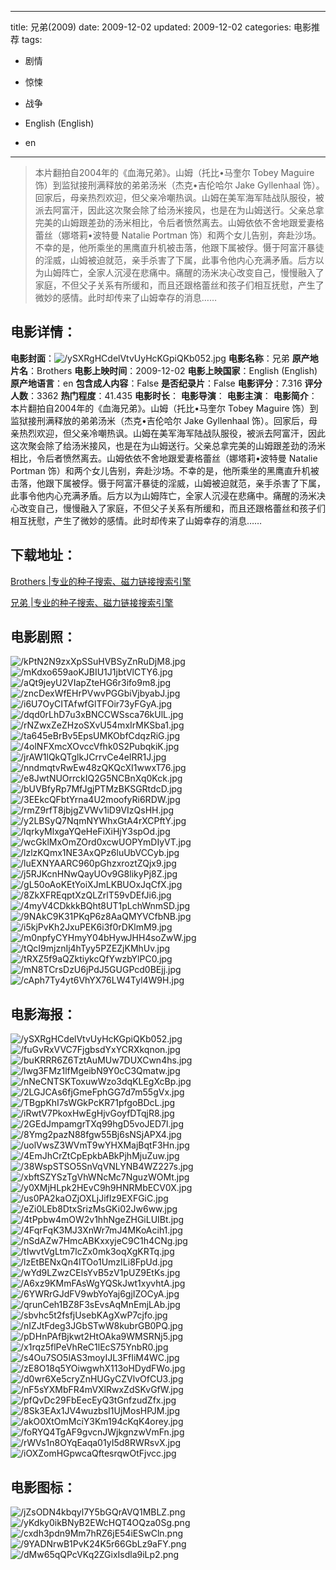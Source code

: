 
---
title: 兄弟(2009)
date: 2009-12-02
updated: 2009-12-02
categories: 电影推荐
tags:
- 剧情
- 惊悚
- 战争

- English (English)
- en
---


> 本片翻拍自2004年的《血海兄弟》。山姆（托比•马奎尔 Tobey Maguire 饰）到监狱接刑满释放的弟弟汤米（杰克•吉伦哈尔 Jake Gyllenhaal 饰）。回家后，母亲热烈欢迎，但父亲冷嘲热讽。山姆在美军海军陆战队服役，被派去阿富汗，因此这次聚会除了给汤米接风，也是在为山姆送行。父亲总拿完美的山姆跟差劲的汤米相比，令后者愤然离去。山姆依依不舍地跟爱妻格蕾丝（娜塔莉•波特曼 Natalie Portman 饰）和两个女儿告别，奔赴沙场。不幸的是，他所乘坐的黑鹰直升机被击落，他跟下属被俘。慑于阿富汗暴徒的淫威，山姆被迫就范，亲手杀害了下属，此事令他内心充满矛盾。后方以为山姆阵亡，全家人沉浸在悲痛中。痛醒的汤米决心改变自己，慢慢融入了家庭，不但父子关系有所缓和，而且还跟格蕾丝和孩子们相互抚慰，产生了微妙的感情。此时却传来了山姆幸存的消息……

## **电影详情**：

**电影封面**：<img src="https://image.tmdb.org/t/p/w200/ySXRgHCdelVtvUyHcKGpiQKb052.jpg" alt="/ySXRgHCdelVtvUyHcKGpiQKb052.jpg" title="/ySXRgHCdelVtvUyHcKGpiQKb052.jpg">
**电影名称**：兄弟
**原产地片名**：Brothers
**电影上映时间**：2009-12-02
**电影上映国家**：English (English)
**原产地语言**：en
**包含成人内容**：False
**是否纪录片**：False
**电影评分**：7.316
**评分人数**：3362
**热门程度**：41.435
**电影时长**：
**电影导演**：
**电影主演**：
**电影简介**：本片翻拍自2004年的《血海兄弟》。山姆（托比•马奎尔 Tobey Maguire 饰）到监狱接刑满释放的弟弟汤米（杰克•吉伦哈尔 Jake Gyllenhaal 饰）。回家后，母亲热烈欢迎，但父亲冷嘲热讽。山姆在美军海军陆战队服役，被派去阿富汗，因此这次聚会除了给汤米接风，也是在为山姆送行。父亲总拿完美的山姆跟差劲的汤米相比，令后者愤然离去。山姆依依不舍地跟爱妻格蕾丝（娜塔莉•波特曼 Natalie Portman 饰）和两个女儿告别，奔赴沙场。不幸的是，他所乘坐的黑鹰直升机被击落，他跟下属被俘。慑于阿富汗暴徒的淫威，山姆被迫就范，亲手杀害了下属，此事令他内心充满矛盾。后方以为山姆阵亡，全家人沉浸在悲痛中。痛醒的汤米决心改变自己，慢慢融入了家庭，不但父子关系有所缓和，而且还跟格蕾丝和孩子们相互抚慰，产生了微妙的感情。此时却传来了山姆幸存的消息……

## **下载地址**：
[Brothers |专业的种子搜索、磁力链接搜索引擎](https://movie.amd794.com:2083/?search=Brothers&ordering=&mode=match_phrase&page_size=10&page=1)

[兄弟 |专业的种子搜索、磁力链接搜索引擎](https://movie.amd794.com:2083/?search=%E5%85%84%E5%BC%9F&ordering=&mode=match_phrase&page_size=10&page=1)
 

## **电影剧照**：
<img src="https://image.tmdb.org/t/p/original/kPtN2N9zxXpSSuHVBSyZnRuDjM8.jpg" alt="/kPtN2N9zxXpSSuHVBSyZnRuDjM8.jpg" title="/kPtN2N9zxXpSSuHVBSyZnRuDjM8.jpg"><img src="https://image.tmdb.org/t/p/original/mKdxo659aoKJBIU1J1jbtVlCTY6.jpg" alt="/mKdxo659aoKJBIU1J1jbtVlCTY6.jpg" title="/mKdxo659aoKJBIU1J1jbtVlCTY6.jpg"><img src="https://image.tmdb.org/t/p/original/aQt9jeyU2VIapZteHG6r3ifo9m8.jpg" alt="/aQt9jeyU2VIapZteHG6r3ifo9m8.jpg" title="/aQt9jeyU2VIapZteHG6r3ifo9m8.jpg"><img src="https://image.tmdb.org/t/p/original/zncDexWfEHrPVwvPGGbiVjbyabJ.jpg" alt="/zncDexWfEHrPVwvPGGbiVjbyabJ.jpg" title="/zncDexWfEHrPVwvPGGbiVjbyabJ.jpg"><img src="https://image.tmdb.org/t/p/original/i6U7OyCITAfwfGlTFOir73yFGyA.jpg" alt="/i6U7OyCITAfwfGlTFOir73yFGyA.jpg" title="/i6U7OyCITAfwfGlTFOir73yFGyA.jpg"><img src="https://image.tmdb.org/t/p/original/dqd0rLhD7u3xBNCCWSsca76kUlL.jpg" alt="/dqd0rLhD7u3xBNCCWSsca76kUlL.jpg" title="/dqd0rLhD7u3xBNCCWSsca76kUlL.jpg"><img src="https://image.tmdb.org/t/p/original/rNZwxZeZHzoSXvU54mxIrMKSba1.jpg" alt="/rNZwxZeZHzoSXvU54mxIrMKSba1.jpg" title="/rNZwxZeZHzoSXvU54mxIrMKSba1.jpg"><img src="https://image.tmdb.org/t/p/original/ta645eBrBv5EpsUMKObfCdqzRiG.jpg" alt="/ta645eBrBv5EpsUMKObfCdqzRiG.jpg" title="/ta645eBrBv5EpsUMKObfCdqzRiG.jpg"><img src="https://image.tmdb.org/t/p/original/4olNFXmcXOvccVfhk0S2PubqkiK.jpg" alt="/4olNFXmcXOvccVfhk0S2PubqkiK.jpg" title="/4olNFXmcXOvccVfhk0S2PubqkiK.jpg"><img src="https://image.tmdb.org/t/p/original/jrAW1lQkQTglkJCrrvCe4eIRR1J.jpg" alt="/jrAW1lQkQTglkJCrrvCe4eIRR1J.jpg" title="/jrAW1lQkQTglkJCrrvCe4eIRR1J.jpg"><img src="https://image.tmdb.org/t/p/original/nndmqtvRwEw48zQKQcXI1wwxT76.jpg" alt="/nndmqtvRwEw48zQKQcXI1wwxT76.jpg" title="/nndmqtvRwEw48zQKQcXI1wwxT76.jpg"><img src="https://image.tmdb.org/t/p/original/e8JwtNUOrrckIQ2G5NCBnXq0Kck.jpg" alt="/e8JwtNUOrrckIQ2G5NCBnXq0Kck.jpg" title="/e8JwtNUOrrckIQ2G5NCBnXq0Kck.jpg"><img src="https://image.tmdb.org/t/p/original/bUVBfyRp7MfJgjPTMzBKSGRtdcD.jpg" alt="/bUVBfyRp7MfJgjPTMzBKSGRtdcD.jpg" title="/bUVBfyRp7MfJgjPTMzBKSGRtdcD.jpg"><img src="https://image.tmdb.org/t/p/original/3EEkcQFbtYrna4U2moofyRi6RDW.jpg" alt="/3EEkcQFbtYrna4U2moofyRi6RDW.jpg" title="/3EEkcQFbtYrna4U2moofyRi6RDW.jpg"><img src="https://image.tmdb.org/t/p/original/rmZ9rfT8jbjgZVWv1iD9VIzQsHH.jpg" alt="/rmZ9rfT8jbjgZVWv1iD9VIzQsHH.jpg" title="/rmZ9rfT8jbjgZVWv1iD9VIzQsHH.jpg"><img src="https://image.tmdb.org/t/p/original/y2LBSyQ7NqmNYWhxGtA4rXCPftY.jpg" alt="/y2LBSyQ7NqmNYWhxGtA4rXCPftY.jpg" title="/y2LBSyQ7NqmNYWhxGtA4rXCPftY.jpg"><img src="https://image.tmdb.org/t/p/original/lqrkyMlxgaYQeHeFiXiHjY3spOd.jpg" alt="/lqrkyMlxgaYQeHeFiXiHjY3spOd.jpg" title="/lqrkyMlxgaYQeHeFiXiHjY3spOd.jpg"><img src="https://image.tmdb.org/t/p/original/wcGklMxOmZOrd0xcwUOPYmDIyVT.jpg" alt="/wcGklMxOmZOrd0xcwUOPYmDIyVT.jpg" title="/wcGklMxOmZOrd0xcwUOPYmDIyVT.jpg"><img src="https://image.tmdb.org/t/p/original/lzlzKQmx1NE3AxQPz6luUbVCCyb.jpg" alt="/lzlzKQmx1NE3AxQPz6luUbVCCyb.jpg" title="/lzlzKQmx1NE3AxQPz6luUbVCCyb.jpg"><img src="https://image.tmdb.org/t/p/original/luEXNYAARC960pGhzxroztZQjx9.jpg" alt="/luEXNYAARC960pGhzxroztZQjx9.jpg" title="/luEXNYAARC960pGhzxroztZQjx9.jpg"><img src="https://image.tmdb.org/t/p/original/j5RJKcnHNwQayUOv9G8likyPj8Z.jpg" alt="/j5RJKcnHNwQayUOv9G8likyPj8Z.jpg" title="/j5RJKcnHNwQayUOv9G8likyPj8Z.jpg"><img src="https://image.tmdb.org/t/p/original/gL50oAoKEtYoiXJmLKBUOxJqCfX.jpg" alt="/gL50oAoKEtYoiXJmLKBUOxJqCfX.jpg" title="/gL50oAoKEtYoiXJmLKBUOxJqCfX.jpg"><img src="https://image.tmdb.org/t/p/original/8ZkXFREqptXzQLZrlT59vDEfJi6.jpg" alt="/8ZkXFREqptXzQLZrlT59vDEfJi6.jpg" title="/8ZkXFREqptXzQLZrlT59vDEfJi6.jpg"><img src="https://image.tmdb.org/t/p/original/4myV4CDkkkBQht8UT1pLchWnmSD.jpg" alt="/4myV4CDkkkBQht8UT1pLchWnmSD.jpg" title="/4myV4CDkkkBQht8UT1pLchWnmSD.jpg"><img src="https://image.tmdb.org/t/p/original/9NAkC9K31PKqP6z8AaQMYVCfbNB.jpg" alt="/9NAkC9K31PKqP6z8AaQMYVCfbNB.jpg" title="/9NAkC9K31PKqP6z8AaQMYVCfbNB.jpg"><img src="https://image.tmdb.org/t/p/original/i5kjPvKh2JxuPEK6i3f0rDKlmM9.jpg" alt="/i5kjPvKh2JxuPEK6i3f0rDKlmM9.jpg" title="/i5kjPvKh2JxuPEK6i3f0rDKlmM9.jpg"><img src="https://image.tmdb.org/t/p/original/m0npfyCYHmyY04bHywJHH4soZwW.jpg" alt="/m0npfyCYHmyY04bHywJHH4soZwW.jpg" title="/m0npfyCYHmyY04bHywJHH4soZwW.jpg"><img src="https://image.tmdb.org/t/p/original/tQcI9mjznIj4hTyy5PZEZjKMhUv.jpg" alt="/tQcI9mjznIj4hTyy5PZEZjKMhUv.jpg" title="/tQcI9mjznIj4hTyy5PZEZjKMhUv.jpg"><img src="https://image.tmdb.org/t/p/original/tRXZ5f9aQZktiykcQfYwzbYlPC0.jpg" alt="/tRXZ5f9aQZktiykcQfYwzbYlPC0.jpg" title="/tRXZ5f9aQZktiykcQfYwzbYlPC0.jpg"><img src="https://image.tmdb.org/t/p/original/mN8TCrsDzU6jPdJ5GUGPcd0BEjj.jpg" alt="/mN8TCrsDzU6jPdJ5GUGPcd0BEjj.jpg" title="/mN8TCrsDzU6jPdJ5GUGPcd0BEjj.jpg"><img src="https://image.tmdb.org/t/p/original/cAph7Ty4yt6VhYX76LW4Tyl4W9H.jpg" alt="/cAph7Ty4yt6VhYX76LW4Tyl4W9H.jpg" title="/cAph7Ty4yt6VhYX76LW4Tyl4W9H.jpg">

## **电影海报**：
<img src="https://image.tmdb.org/t/p/original/ySXRgHCdelVtvUyHcKGpiQKb052.jpg" alt="/ySXRgHCdelVtvUyHcKGpiQKb052.jpg" title="/ySXRgHCdelVtvUyHcKGpiQKb052.jpg"><img src="https://image.tmdb.org/t/p/original/fuGvRxVVC7FjgbsdYxYCRXkqnon.jpg" alt="/fuGvRxVVC7FjgbsdYxYCRXkqnon.jpg" title="/fuGvRxVVC7FjgbsdYxYCRXkqnon.jpg"><img src="https://image.tmdb.org/t/p/original/buKRRR6Z6TztAuMUw7DUXCwn4hs.jpg" alt="/buKRRR6Z6TztAuMUw7DUXCwn4hs.jpg" title="/buKRRR6Z6TztAuMUw7DUXCwn4hs.jpg"><img src="https://image.tmdb.org/t/p/original/lwg3FMz1lfMgeibN9Y0cC3Qmatw.jpg" alt="/lwg3FMz1lfMgeibN9Y0cC3Qmatw.jpg" title="/lwg3FMz1lfMgeibN9Y0cC3Qmatw.jpg"><img src="https://image.tmdb.org/t/p/original/nNeCNTSKToxuwWzo3dqKLEgXcBp.jpg" alt="/nNeCNTSKToxuwWzo3dqKLEgXcBp.jpg" title="/nNeCNTSKToxuwWzo3dqKLEgXcBp.jpg"><img src="https://image.tmdb.org/t/p/original/2LGJCAs6fjGmeFphGG7d7m55gVx.jpg" alt="/2LGJCAs6fjGmeFphGG7d7m55gVx.jpg" title="/2LGJCAs6fjGmeFphGG7d7m55gVx.jpg"><img src="https://image.tmdb.org/t/p/original/TBgpKhI7sWGkPcKR71pfgoBDcL.jpg" alt="/TBgpKhI7sWGkPcKR71pfgoBDcL.jpg" title="/TBgpKhI7sWGkPcKR71pfgoBDcL.jpg"><img src="https://image.tmdb.org/t/p/original/iRwtV7PkoxHwEgHjvGoyfDTqjR8.jpg" alt="/iRwtV7PkoxHwEgHjvGoyfDTqjR8.jpg" title="/iRwtV7PkoxHwEgHjvGoyfDTqjR8.jpg"><img src="https://image.tmdb.org/t/p/original/2GEdJmpamgrTXq99hgD5voJED7l.jpg" alt="/2GEdJmpamgrTXq99hgD5voJED7l.jpg" title="/2GEdJmpamgrTXq99hgD5voJED7l.jpg"><img src="https://image.tmdb.org/t/p/original/8Ymg2pazN88fgw55Bj6sNSjAPX4.jpg" alt="/8Ymg2pazN88fgw55Bj6sNSjAPX4.jpg" title="/8Ymg2pazN88fgw55Bj6sNSjAPX4.jpg"><img src="https://image.tmdb.org/t/p/original/uolVwsZ3WVmT9wYHXMajBqtF3Hn.jpg" alt="/uolVwsZ3WVmT9wYHXMajBqtF3Hn.jpg" title="/uolVwsZ3WVmT9wYHXMajBqtF3Hn.jpg"><img src="https://image.tmdb.org/t/p/original/4EmJhCrZtCpEpkbABkPjhMjuZuw.jpg" alt="/4EmJhCrZtCpEpkbABkPjhMjuZuw.jpg" title="/4EmJhCrZtCpEpkbABkPjhMjuZuw.jpg"><img src="https://image.tmdb.org/t/p/original/38WspSTSO5SnVqVNLYNB4WZ227s.jpg" alt="/38WspSTSO5SnVqVNLYNB4WZ227s.jpg" title="/38WspSTSO5SnVqVNLYNB4WZ227s.jpg"><img src="https://image.tmdb.org/t/p/original/xbftSZYSzTgVhWNcMc7NguzWOMt.jpg" alt="/xbftSZYSzTgVhWNcMc7NguzWOMt.jpg" title="/xbftSZYSzTgVhWNcMc7NguzWOMt.jpg"><img src="https://image.tmdb.org/t/p/original/y0XMjHLpk2HEvC9h9HNRMbECV0X.jpg" alt="/y0XMjHLpk2HEvC9h9HNRMbECV0X.jpg" title="/y0XMjHLpk2HEvC9h9HNRMbECV0X.jpg"><img src="https://image.tmdb.org/t/p/original/us0PA2kaOZjOXLjJifIz9EXFGiC.jpg" alt="/us0PA2kaOZjOXLjJifIz9EXFGiC.jpg" title="/us0PA2kaOZjOXLjJifIz9EXFGiC.jpg"><img src="https://image.tmdb.org/t/p/original/eZi0LEb8DtxSrizMsGKi02Jw6ww.jpg" alt="/eZi0LEb8DtxSrizMsGKi02Jw6ww.jpg" title="/eZi0LEb8DtxSrizMsGKi02Jw6ww.jpg"><img src="https://image.tmdb.org/t/p/original/4tPpbw4mOW2v1hhNgeZHGiLUIBt.jpg" alt="/4tPpbw4mOW2v1hhNgeZHGiLUIBt.jpg" title="/4tPpbw4mOW2v1hhNgeZHGiLUIBt.jpg"><img src="https://image.tmdb.org/t/p/original/4FqrFqK3MJ3XnWr7mJ4MKoAcih1.jpg" alt="/4FqrFqK3MJ3XnWr7mJ4MKoAcih1.jpg" title="/4FqrFqK3MJ3XnWr7mJ4MKoAcih1.jpg"><img src="https://image.tmdb.org/t/p/original/nSdAZw7HmcABKxxyjeC9C1h4CNg.jpg" alt="/nSdAZw7HmcABKxxyjeC9C1h4CNg.jpg" title="/nSdAZw7HmcABKxxyjeC9C1h4CNg.jpg"><img src="https://image.tmdb.org/t/p/original/tIwvtVgLtm7lcZx0mk3oqXgKRTq.jpg" alt="/tIwvtVgLtm7lcZx0mk3oqXgKRTq.jpg" title="/tIwvtVgLtm7lcZx0mk3oqXgKRTq.jpg"><img src="https://image.tmdb.org/t/p/original/lzEtBENxQn4ITOo1UmzILi8FpUd.jpg" alt="/lzEtBENxQn4ITOo1UmzILi8FpUd.jpg" title="/lzEtBENxQn4ITOo1UmzILi8FpUd.jpg"><img src="https://image.tmdb.org/t/p/original/wYd9LZwzCElsYvB5zV1pUZ9EtKs.jpg" alt="/wYd9LZwzCElsYvB5zV1pUZ9EtKs.jpg" title="/wYd9LZwzCElsYvB5zV1pUZ9EtKs.jpg"><img src="https://image.tmdb.org/t/p/original/A6xz9KMmFAsWgYQSkJwt1xyvhtA.jpg" alt="/A6xz9KMmFAsWgYQSkJwt1xyvhtA.jpg" title="/A6xz9KMmFAsWgYQSkJwt1xyvhtA.jpg"><img src="https://image.tmdb.org/t/p/original/6YWRrGJdFV9wbYoYaj6gjIZOCyA.jpg" alt="/6YWRrGJdFV9wbYoYaj6gjIZOCyA.jpg" title="/6YWRrGJdFV9wbYoYaj6gjIZOCyA.jpg"><img src="https://image.tmdb.org/t/p/original/qrunCeh1BZ8F3sEvsAqMnEmjLAb.jpg" alt="/qrunCeh1BZ8F3sEvsAqMnEmjLAb.jpg" title="/qrunCeh1BZ8F3sEvsAqMnEmjLAb.jpg"><img src="https://image.tmdb.org/t/p/original/sbvhc5t2fsfjUsebKAgXwP7cjfo.jpg" alt="/sbvhc5t2fsfjUsebKAgXwP7cjfo.jpg" title="/sbvhc5t2fsfjUsebKAgXwP7cjfo.jpg"><img src="https://image.tmdb.org/t/p/original/nIZJtFdeg3JGbSTwW8kubrGB0PQ.jpg" alt="/nIZJtFdeg3JGbSTwW8kubrGB0PQ.jpg" title="/nIZJtFdeg3JGbSTwW8kubrGB0PQ.jpg"><img src="https://image.tmdb.org/t/p/original/pDHnPAfBjkwt2HtOAka9WMSRNj5.jpg" alt="/pDHnPAfBjkwt2HtOAka9WMSRNj5.jpg" title="/pDHnPAfBjkwt2HtOAka9WMSRNj5.jpg"><img src="https://image.tmdb.org/t/p/original/x1rqz5flPeVhReC1lEcS75YnbR0.jpg" alt="/x1rqz5flPeVhReC1lEcS75YnbR0.jpg" title="/x1rqz5flPeVhReC1lEcS75YnbR0.jpg"><img src="https://image.tmdb.org/t/p/original/s4Ou7SO5lAS3moyIJL3FfIiM4WC.jpg" alt="/s4Ou7SO5lAS3moyIJL3FfIiM4WC.jpg" title="/s4Ou7SO5lAS3moyIJL3FfIiM4WC.jpg"><img src="https://image.tmdb.org/t/p/original/zE8O18q5YOiwgwhX113oHDydFWo.jpg" alt="/zE8O18q5YOiwgwhX113oHDydFWo.jpg" title="/zE8O18q5YOiwgwhX113oHDydFWo.jpg"><img src="https://image.tmdb.org/t/p/original/d0wr6Xe5cryZnHUGyCZVlvOfCU3.jpg" alt="/d0wr6Xe5cryZnHUGyCZVlvOfCU3.jpg" title="/d0wr6Xe5cryZnHUGyCZVlvOfCU3.jpg"><img src="https://image.tmdb.org/t/p/original/nF5sYXMbFR4mVXlRwxZdSKvGfW.jpg" alt="/nF5sYXMbFR4mVXlRwxZdSKvGfW.jpg" title="/nF5sYXMbFR4mVXlRwxZdSKvGfW.jpg"><img src="https://image.tmdb.org/t/p/original/pfQvDc29FbEecEyQ3tGnfzudZfx.jpg" alt="/pfQvDc29FbEecEyQ3tGnfzudZfx.jpg" title="/pfQvDc29FbEecEyQ3tGnfzudZfx.jpg"><img src="https://image.tmdb.org/t/p/original/8Sk3EAx1JV4wuzbsI1UjMosHPJM.jpg" alt="/8Sk3EAx1JV4wuzbsI1UjMosHPJM.jpg" title="/8Sk3EAx1JV4wuzbsI1UjMosHPJM.jpg"><img src="https://image.tmdb.org/t/p/original/akO0XtOmMciY3Km194cKqK4orey.jpg" alt="/akO0XtOmMciY3Km194cKqK4orey.jpg" title="/akO0XtOmMciY3Km194cKqK4orey.jpg"><img src="https://image.tmdb.org/t/p/original/foRYQ4TgAF9gvcnJWjkgnzwVmFn.jpg" alt="/foRYQ4TgAF9gvcnJWjkgnzwVmFn.jpg" title="/foRYQ4TgAF9gvcnJWjkgnzwVmFn.jpg"><img src="https://image.tmdb.org/t/p/original/rWVs1n8OYqEaqa01yI5d8RWRsvX.jpg" alt="/rWVs1n8OYqEaqa01yI5d8RWRsvX.jpg" title="/rWVs1n8OYqEaqa01yI5d8RWRsvX.jpg"><img src="https://image.tmdb.org/t/p/original/iOXZomHGpwcaQftesrqwOtFjvcc.jpg" alt="/iOXZomHGpwcaQftesrqwOtFjvcc.jpg" title="/iOXZomHGpwcaQftesrqwOtFjvcc.jpg">

## **电影图标**：
<img src="https://image.tmdb.org/t/p/original/jZsODN4kbqyl7Y5bGQrAVQ1MBLZ.png" alt="/jZsODN4kbqyl7Y5bGQrAVQ1MBLZ.png" title="/jZsODN4kbqyl7Y5bGQrAVQ1MBLZ.png"><img src="https://image.tmdb.org/t/p/original/yKdky0ikBNyB2EWcHQT4OQza0Sg.png" alt="/yKdky0ikBNyB2EWcHQT4OQza0Sg.png" title="/yKdky0ikBNyB2EWcHQT4OQza0Sg.png"><img src="https://image.tmdb.org/t/p/original/cxdh3pdn9Mm7hRZ6jE54iESwCln.png" alt="/cxdh3pdn9Mm7hRZ6jE54iESwCln.png" title="/cxdh3pdn9Mm7hRZ6jE54iESwCln.png"><img src="https://image.tmdb.org/t/p/original/9YADNrwB1PvK24K5r66GbLz9aFY.png" alt="/9YADNrwB1PvK24K5r66GbLz9aFY.png" title="/9YADNrwB1PvK24K5r66GbLz9aFY.png"><img src="https://image.tmdb.org/t/p/original/dMw65qQPcVKq2ZGixIsdla9iLp2.png" alt="/dMw65qQPcVKq2ZGixIsdla9iLp2.png" title="/dMw65qQPcVKq2ZGixIsdla9iLp2.png">
